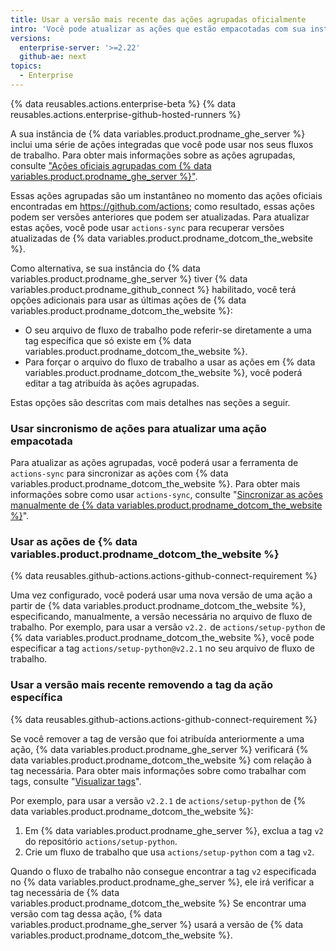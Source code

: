 ```yaml
---
title: Usar a versão mais recente das ações agrupadas oficialmente
intro: 'Você pode atualizar as ações que estão empacotadas com sua instância de {% data variables.product.prodname_ghe_server %} ou usar ações diretamente de {% data variables.product.prodname_dotcom_the_website %}.'
versions:
  enterprise-server: '>=2.22'
  github-ae: next
topics:
  - Enterprise
---
```


{% data reusables.actions.enterprise-beta %}
{% data reusables.actions.enterprise-github-hosted-runners %}

A sua instância de {% data variables.product.prodname_ghe_server %} inclui uma série de ações integradas que você pode usar nos seus fluxos de trabalho. Para obter mais informações sobre as ações agrupadas, consulte ["Ações oficiais agrupadas com {% data variables.product.prodname_ghe_server %}"](/admin/github-actions/about-using-actions-on-github-enterprise-server#official-actions-bundled-with-github-enterprise-server).

Essas ações agrupadas são um instantâneo no momento das ações oficiais encontradas em https://github.com/actions; como resultado, essas ações podem ser versões anteriores que podem ser atualizadas. Para atualizar estas ações, você pode usar `actions-sync` para recuperar versões atualizadas de {% data variables.product.prodname_dotcom_the_website %}.

Como alternativa, se sua instância do {% data variables.product.prodname_ghe_server %} tiver {% data variables.product.prodname_github_connect %} habilitado, você terá opções adicionais para usar as últimas ações de {% data variables.product.prodname_dotcom_the_website %}:

- O seu arquivo de fluxo de trabalho pode referir-se diretamente a uma tag específica que só existe em {% data variables.product.prodname_dotcom_the_website %}.
- Para forçar o arquivo do fluxo de trabalho a usar as ações em {% data variables.product.prodname_dotcom_the_website %}, você poderá editar a tag atribuída às ações agrupadas.

Estas opções são descritas com mais detalhes nas seções a seguir.

### Usar sincronismo de ações para atualizar uma ação empacotada

Para atualizar as ações agrupadas, você poderá usar a ferramenta de `actions-sync` para sincronizar as ações com {% data variables.product.prodname_dotcom_the_website %}. Para obter mais informações sobre como usar `actions-sync`, consulte "[Sincronizar as ações manualmente de {% data variables.product.prodname_dotcom_the_website %}](/admin/github-actions/manually-syncing-actions-from-githubcom)".

### Usar as ações de {% data variables.product.prodname_dotcom_the_website %}

{% data reusables.github-actions.actions-github-connect-requirement %}

Uma vez configurado, você poderá usar uma nova versão de uma ação a partir de {% data variables.product.prodname_dotcom_the_website %}, especificando, manualmente, a versão necessária no arquivo de fluxo de trabalho. Por exemplo, para usar a versão `v2.2.` de `actions/setup-python` de {% data variables.product.prodname_dotcom_the_website %}, você pode especificar a tag `actions/setup-python@v2.2.1` no seu arquivo de fluxo de trabalho.

### Usar a versão mais recente removendo a tag da ação específica

{% data reusables.github-actions.actions-github-connect-requirement %}

Se você remover a tag de versão que foi atribuída anteriormente a uma ação, {% data variables.product.prodname_ghe_server %} verificará {% data variables.product.prodname_dotcom_the_website %} com relação à tag necessária. Para obter mais informações sobre como trabalhar com tags, consulte "[Visualizar tags](/github/administering-a-repository/viewing-your-repositorys-releases-and-tags#viewing-tags)".

Por exemplo, para usar a versão `v2.2.1` de `actions/setup-python` de {% data variables.product.prodname_dotcom_the_website %}:

1. Em {% data variables.product.prodname_ghe_server %}, exclua a tag `v2` do repositório `actions/setup-python`.
1. Crie um fluxo de trabalho que usa `actions/setup-python` com a tag `v2`.

Quando o fluxo de trabalho não consegue encontrar a tag `v2` especificada no {% data variables.product.prodname_ghe_server %}, ele irá verificar a tag necessária de {% data variables.product.prodname_dotcom_the_website %} Se encontrar uma versão com tag dessa ação, {% data variables.product.prodname_ghe_server %} usará a versão de {% data variables.product.prodname_dotcom_the_website %}.
